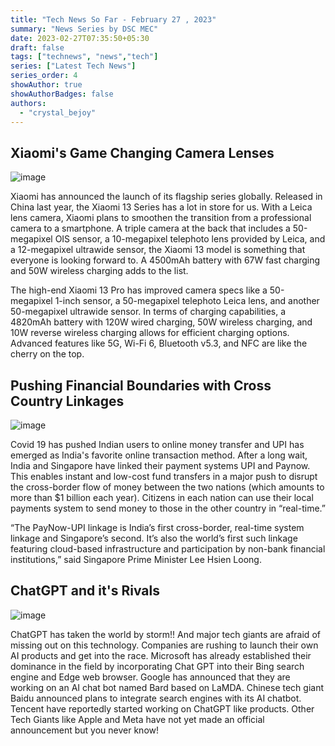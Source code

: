 ```yaml
---
title: "Tech News So Far - February 27 , 2023"
summary: "News Series by DSC MEC"
date: 2023-02-27T07:35:50+05:30
draft: false
tags: ["technews", "news","tech"]
series: ["Latest Tech News"]
series_order: 4
showAuthor: true
showAuthorBadges: false
authors:
  - "crystal_bejoy"
---
```


## Xiaomi's Game Changing Camera Lenses

![image](https://user-images.githubusercontent.com/93505829/221647417-35ac55b7-04b6-42fa-a620-b15d88a75d4c.png)

Xiaomi has announced the launch of  its flagship series globally. 
Released in China last year, the Xiaomi 13 Series has a lot in store for us. With a Leica lens camera, Xiaomi plans to smoothen the transition from a professional camera to a smartphone. 
A triple camera at the back that includes a 50-megapixel OIS sensor, a 10-megapixel telephoto lens provided by Leica, and a 12-megapixel ultrawide sensor, the Xiaomi 13 model is something that everyone is looking forward to. A 4500mAh battery with 67W fast charging and 50W wireless charging adds to the list.

The high-end Xiaomi 13 Pro has improved camera specs like a 50-megapixel 1-inch sensor, a 50-megapixel telephoto Leica lens, and another 50-megapixel ultrawide sensor. In terms of charging capabilities, a 4820mAh battery  with 120W wired charging, 50W wireless charging, and 10W reverse wireless charging allows for efficient charging options. Advanced features like 5G, Wi-Fi 6, Bluetooth v5.3, and NFC are like the cherry on the top. 

## Pushing Financial Boundaries with Cross Country Linkages

![image](https://user-images.githubusercontent.com/93505829/221648226-6dd68bad-d879-45d1-892a-f4d17e611030.png)

Covid 19 has pushed Indian users to online money transfer and UPI has emerged as India's favorite online transaction method. After a long wait, India and Singapore have linked their payment systems UPI and Paynow. This enables instant and low-cost fund transfers in a major push to disrupt the cross-border flow of money between the two nations (which amounts to more than $1 billion each year). Citizens in each nation can use their local payments system to send money to those in the other country in “real-time.”

“The PayNow-UPI linkage is India’s first cross-border, real-time system linkage and Singapore’s second. It’s also the world’s first such linkage featuring cloud-based infrastructure and participation by non-bank financial institutions,” said Singapore Prime Minister Lee Hsien Loong. 

## ChatGPT and it's Rivals

![image](https://user-images.githubusercontent.com/93505829/221647965-6a4a470e-ef1c-4632-8cfd-a63ee47cf47c.png)

ChatGPT has taken the world by storm!! And major tech giants are afraid of missing out on this technology. Companies are rushing to launch their own AI products and get into the race.
Microsoft has already established their dominance in the field by incorporating Chat GPT into their Bing search engine and Edge web browser. 
Google has announced that they are working on an AI chat bot named Bard based on LaMDA. 
Chinese tech giant Baidu announced plans to integrate search engines with its AI chatbot. 
Tencent have reportedly started working on ChatGPT like products. 
Other Tech Giants like Apple and Meta have not yet made an official announcement but you never know! 
